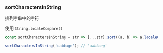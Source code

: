 ### sortCharactersInString

排列字串中的字符

使用 `String.localeCompare()`

```js
const sortCharactersInString = str => [...str].sort((a, b) => a.localeCompare(b)).join('');
```

```js
sortCharactersInString('cabbage'); // 'aabbceg'
```
